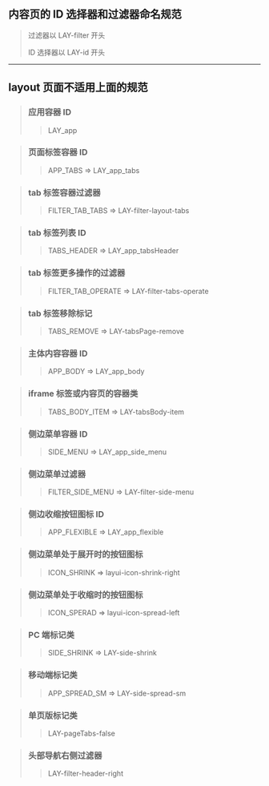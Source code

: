 ## 内容页的 ID 选择器和过滤器命名规范

> 过滤器以 LAY-filter 开头
>
> ID 选择器以 LAY-id 开头

---

## layout 页面不适用上面的规范

> ### 应用容器 ID
>
> > LAY_app

> ### 页面标签容器 ID
>
> > APP_TABS => LAY_app_tabs

> ### tab 标签容器过滤器
>
> > FILTER_TAB_TABS => LAY-filter-layout-tabs

> ### tab 标签列表 ID
>
> > TABS_HEADER => LAY_app_tabsHeader

> ### tab 标签更多操作的过滤器
>
> > FILTER_TAB_OPERATE => LAY-filter-tabs-operate

> ### tab 标签移除标记
>
> > TABS_REMOVE => LAY-tabsPage-remove

> ### 主体内容容器 ID
>
> > APP_BODY => LAY_app_body

> ### iframe 标签或内容页的容器类
>
> > TABS_BODY_ITEM => LAY-tabsBody-item

> ### 侧边菜单容器 ID
>
> > SIDE_MENU => LAY_app_side_menu

> ### 侧边菜单过滤器
>
> > FILTER_SIDE_MENU => LAY-filter-side-menu

> ### 侧边收缩按钮图标 ID
>
> > APP_FLEXIBLE => LAY_app_flexible

> ### 侧边菜单处于展开时的按钮图标
>
> > ICON_SHRINK => layui-icon-shrink-right

> ### 侧边菜单处于收缩时的按钮图标
>
> > ICON_SPERAD => layui-icon-spread-left

> ### PC 端标记类
>
> > SIDE_SHRINK => LAY-side-shrink

> ### 移动端标记类
>
> > APP_SPREAD_SM => LAY-side-spread-sm

> ### 单页版标记类
>
> > LAY-pageTabs-false

> ### 头部导航右侧过滤器
>
> > LAY-filter-header-right
